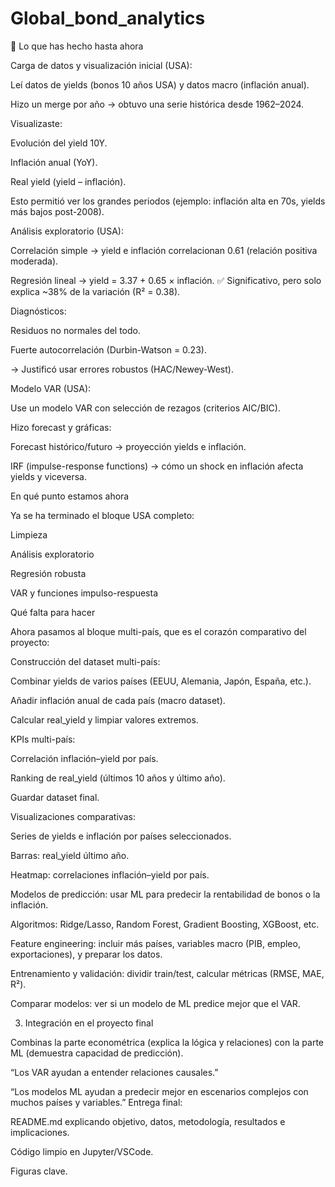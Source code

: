 # Global_bond_analytics
🔹 Lo que has hecho hasta ahora

Carga de datos y visualización inicial (USA):

Leí datos de yields (bonos 10 años USA) y datos macro (inflación anual).

Hizo un merge por año → obtuvo una serie histórica desde 1962–2024.

Visualizaste:

Evolución del yield 10Y.

Inflación anual (YoY).

Real yield (yield – inflación).

Esto permitió ver los grandes periodos (ejemplo: inflación alta en 70s, yields más bajos post-2008).

Análisis exploratorio (USA):

Correlación simple → yield e inflación correlacionan 0.61 (relación positiva moderada).

Regresión lineal → yield = 3.37 + 0.65 × inflación.
✅ Significativo, pero solo explica ~38% de la variación (R² = 0.38).

Diagnósticos:

Residuos no normales del todo.

Fuerte autocorrelación (Durbin-Watson = 0.23).

→ Justificó usar errores robustos (HAC/Newey-West).

Modelo VAR (USA):

Use un modelo VAR con selección de rezagos (criterios AIC/BIC).

Hizo forecast y gráficas:

Forecast histórico/futuro → proyección yields e inflación.

IRF (impulse-response functions) → cómo un shock en inflación afecta yields y viceversa.

 En qué punto estamos ahora

Ya se ha terminado el bloque USA completo:

Limpieza

Análisis exploratorio

Regresión robusta

VAR y funciones impulso-respuesta

Qué falta para hacer

Ahora pasamos al bloque multi-país, que es el corazón comparativo del proyecto:

Construcción del dataset multi-país:

Combinar yields de varios países (EEUU, Alemania, Japón, España, etc.).

Añadir inflación anual de cada país (macro dataset).

Calcular real_yield y limpiar valores extremos.

KPIs multi-país:

Correlación inflación–yield por país.

Ranking de real_yield (últimos 10 años y último año).

Guardar dataset final.

Visualizaciones comparativas:

Series de yields e inflación por países seleccionados.

Barras: real_yield último año.

Heatmap: correlaciones inflación–yield por país.

Modelos de predicción: usar ML para predecir la rentabilidad de bonos o la inflación.

Algoritmos: Ridge/Lasso, Random Forest, Gradient Boosting, XGBoost, etc.

Feature engineering: incluir más países, variables macro (PIB, empleo, exportaciones), y preparar los datos.

Entrenamiento y validación: dividir train/test, calcular métricas (RMSE, MAE, R²).

Comparar modelos: ver si un modelo de ML predice mejor que el VAR.

3. Integración en el proyecto final

Combinas la parte econométrica (explica la lógica y relaciones) con la parte ML (demuestra capacidad de predicción).


“Los VAR ayudan a entender relaciones causales.”

“Los modelos ML ayudan a predecir mejor en escenarios complejos con muchos países y variables.”
Entrega final:

README.md explicando objetivo, datos, metodología, resultados e implicaciones.

Código limpio en Jupyter/VSCode.

Figuras clave.


